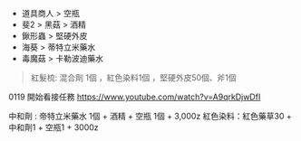 - 道具商人 > 空瓶
- 斐2 > 黑菇 > 酒精
- 鍬形蟲 > 堅硬外皮
- 海葵 > 蒂特立米藥水
- 毒魔菇 > 卡勒波迪藥水

> 紅髮梳: 混合劑 1個 ，紅色染料1個 ，堅硬外皮50個、斧1個

0119 開始看接任務
https://www.youtube.com/watch?v=A9qrkDjwDfI

中和劑  :  帝特立米藥水 1個 + 酒精 + 空瓶 1個 + 3,000z
紅色染料：紅色藥草30 + 中和劑1 + 空瓶1 + 3000z
